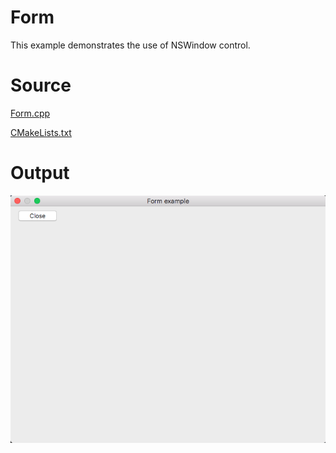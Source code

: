 # Form

This example demonstrates the use of NSWindow control.

# Source

[Form.cpp](./Form.cpp)

[CMakeLists.txt](./CMakeLists.txt)

# Output

![GitHub Logo](../../docs/Pictures/Form.png)
